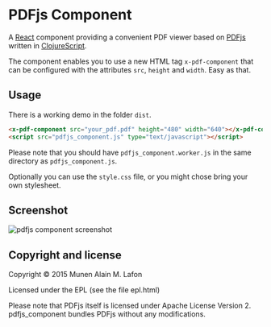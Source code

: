 # PDFjs Component

A [React](http://facebook.github.io/react/) component providing a convenient
PDF viewer based on [PDFjs](https://github.com/mozilla/pdf.js) written in
[ClojureScript](http://github.com/clojure/clojurescript).

The component enables you to use a new HTML tag `x-pdf-component` that can be
configured with the attributes `src`, `height` and `width`. Easy as that.

## Usage

There is a working demo in the folder `dist`.

```html
<x-pdf-component src="your_pdf.pdf" height="480" width="640"></x-pdf-component>
<script src="pdfjs_component.js" type="text/javascript"></script>
```

Please note that you should have `pdfjs_component.worker.js` in the same
directory as `pdfjs_component.js`.

Optionally you can use the `style.css` file, or you might chose bring your own
stylesheet.

## Screenshot

![pdfjs component screenshot](https://github.com/munen/pdfjs_component/raw/master/screenshot.png "pdfjs component screenshot")

## Copyright and license

Copyright © 2015 Munen Alain M. Lafon

Licensed under the EPL (see the file epl.html)

Please note that PDFjs itself is licensed under Apache License  Version 2.
pdfjs\_component bundles PDFjs without any modifications.
